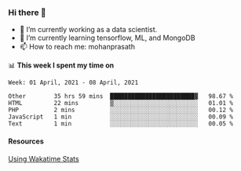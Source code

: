 ### Hi there 👋

- 🔭 I’m currently working as a data scientist.
- 🌱 I’m currently learning tensorflow, ML, and MongoDB
- 📫 How to reach me: mohanprasath

📊 **This week I spent my time on**
<!--START_SECTION:waka-->
```text
Week: 01 April, 2021 - 08 April, 2021

Other        35 hrs 59 mins  ████████████████████████▓   98.67 % 
HTML         22 mins         ▒░░░░░░░░░░░░░░░░░░░░░░░░   01.01 % 
PHP          2 mins          ░░░░░░░░░░░░░░░░░░░░░░░░░   00.12 % 
JavaScript   1 min           ░░░░░░░░░░░░░░░░░░░░░░░░░   00.09 % 
Text         1 min           ░░░░░░░░░░░░░░░░░░░░░░░░░   00.05 % 
```
<!--END_SECTION:waka-->

#### Resources
[Using Wakatime Stats](https://github.com/marketplace/actions/waka-readme)
